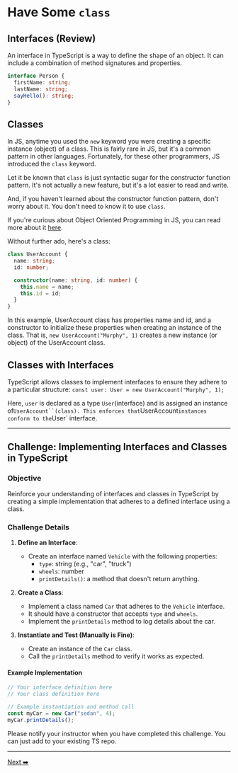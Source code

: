 # Have Some `class`

## Interfaces (Review)

An interface in TypeScript is a way to define the shape of an object. It can include a combination of method signatures and properties.

```ts
interface Person {
  firstName: string;
  lastName: string;
  sayHello(): string;
}
```

## Classes

In JS, anytime you used the `new` keyword you were creating a specific instance (object) of a class. This is fairly rare in JS, but it's a common pattern in other languages. Fortunately, for these other programmers, JS introduced the `class` keyword.

Let it be known that `class` is just syntactic sugar for the constructor function pattern. It's not actually a new feature, but it's a lot easier to read and write.

And, if you haven't learned about the constructor function pattern, don't worry about it. You don't need to know it to use `class`.

If you're curious about Object Oriented Programming in JS, you can read more about it [here](https://developer.mozilla.org/en-US/docs/Learn/JavaScript/Objects/Object-oriented_JS).

Without further ado, here's a class:

```ts
class UserAccount {
  name: string;
  id: number;

  constructor(name: string, id: number) {
    this.name = name;
    this.id = id;
  }
}
```

In this example, UserAccount class has properties name and id, and a constructor to initialize these properties when creating an instance of the class. That is, `new UserAccount("Murphy", 1)` creates a new instance (or object) of the UserAccount class.

## Classes with Interfaces

TypeScript allows classes to implement interfaces to ensure they adhere to a particular structure: `const user: User = new UserAccount("Murphy", 1);`

Here, `user` is declared as a type `User`(interface) and is assigned an instance of`UserAccount``(class). This enforces that`UserAccount`instances conform to the`User` interface.

---

## Challenge: Implementing Interfaces and Classes in TypeScript

### Objective

Reinforce your understanding of interfaces and classes in TypeScript by creating a simple implementation that adheres to a defined interface using a class.

### Challenge Details

1. **Define an Interface**:

   - Create an interface named `Vehicle` with the following properties:
     - `type`: string (e.g., "car", "truck")
     - `wheels`: number
     - `printDetails()`: a method that doesn't return anything.

2. **Create a Class**:

   - Implement a class named `Car` that adheres to the `Vehicle` interface.
   - It should have a constructor that accepts `type` and `wheels`.
   - Implement the `printDetails` method to log details about the car.

3. **Instantiate and Test (Manually is Fine)**:
   - Create an instance of the `Car` class.
   - Call the `printDetails` method to verify it works as expected.

#### Example Implementation

```typescript
// Your interface definition here
// Your class definition here

// Example instantiation and method call
const myCar = new Car("sedan", 4);
myCar.printDetails();
```

Please notify your instructor when you have completed this challenge. You can just add to your existing TS repo.

---

[Next ➡️](./oop-v-functional.md)
